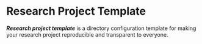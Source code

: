 # Research Project Template

***Research project template*** is a directory configuration template for making your research project reproducible and transparent to everyone.